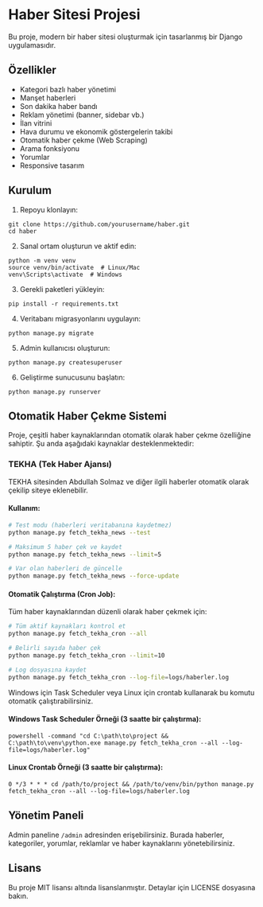 # Haber Sitesi Projesi

Bu proje, modern bir haber sitesi oluşturmak için tasarlanmış bir Django uygulamasıdır.

## Özellikler

- Kategori bazlı haber yönetimi
- Manşet haberleri
- Son dakika haber bandı
- Reklam yönetimi (banner, sidebar vb.)
- İlan vitrini
- Hava durumu ve ekonomik göstergelerin takibi
- Otomatik haber çekme (Web Scraping)
- Arama fonksiyonu
- Yorumlar
- Responsive tasarım

## Kurulum

1. Repoyu klonlayın:
```
git clone https://github.com/yourusername/haber.git
cd haber
```

2. Sanal ortam oluşturun ve aktif edin:
```
python -m venv venv
source venv/bin/activate  # Linux/Mac
venv\Scripts\activate  # Windows
```

3. Gerekli paketleri yükleyin:
```
pip install -r requirements.txt
```

4. Veritabanı migrasyonlarını uygulayın:
```
python manage.py migrate
```

5. Admin kullanıcısı oluşturun:
```
python manage.py createsuperuser
```

6. Geliştirme sunucusunu başlatın:
```
python manage.py runserver
```

## Otomatik Haber Çekme Sistemi

Proje, çeşitli haber kaynaklarından otomatik olarak haber çekme özelliğine sahiptir. Şu anda aşağıdaki kaynaklar desteklenmektedir:

### TEKHA (Tek Haber Ajansı)

TEKHA sitesinden Abdullah Solmaz ve diğer ilgili haberler otomatik olarak çekilip siteye eklenebilir.

#### Kullanım:

```bash
# Test modu (haberleri veritabanına kaydetmez)
python manage.py fetch_tekha_news --test

# Maksimum 5 haber çek ve kaydet
python manage.py fetch_tekha_news --limit=5

# Var olan haberleri de güncelle
python manage.py fetch_tekha_news --force-update
```

#### Otomatik Çalıştırma (Cron Job):

Tüm haber kaynaklarından düzenli olarak haber çekmek için:

```bash
# Tüm aktif kaynakları kontrol et
python manage.py fetch_tekha_cron --all

# Belirli sayıda haber çek
python manage.py fetch_tekha_cron --limit=10

# Log dosyasına kaydet
python manage.py fetch_tekha_cron --log-file=logs/haberler.log
```

Windows için Task Scheduler veya Linux için crontab kullanarak bu komutu otomatik çalıştırabilirsiniz.

#### Windows Task Scheduler Örneği (3 saatte bir çalıştırma):

```
powershell -command "cd C:\path\to\project && C:\path\to\venv\python.exe manage.py fetch_tekha_cron --all --log-file=logs/haberler.log"
```

#### Linux Crontab Örneği (3 saatte bir çalıştırma):

```
0 */3 * * * cd /path/to/project && /path/to/venv/bin/python manage.py fetch_tekha_cron --all --log-file=logs/haberler.log
```

## Yönetim Paneli

Admin paneline `/admin` adresinden erişebilirsiniz. Burada haberler, kategoriler, yorumlar, reklamlar ve haber kaynaklarını yönetebilirsiniz.

## Lisans

Bu proje MIT lisansı altında lisanslanmıştır. Detaylar için LICENSE dosyasına bakın. 